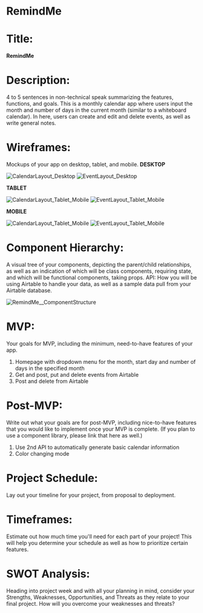 # RemindMe

# Title: 

**RemindMe**

# Description: 
4 to 5 sentences in non-technical speak summarizing the features, functions, and goals.
This is a monthly calendar app where users input the month and number of days in the current month (similar to a whiteboard calendar). In here, users can create and edit and delete events, as well as write general notes.

# Wireframes: 
Mockups of your app on desktop, tablet, and mobile.
**DESKTOP**

![CalendarLayout_Desktop](https://user-images.githubusercontent.com/65198477/111083987-cc4ee880-84e6-11eb-8f0a-292abca14f39.png)
![EventLayout_Desktop](https://user-images.githubusercontent.com/65198477/111084114-34053380-84e7-11eb-9051-360b0deeed04.png)

**TABLET**

![CalendarLayout_Tablet_Mobile](https://user-images.githubusercontent.com/65198477/111084076-04eec200-84e7-11eb-9121-58a2993267c2.png)
![EventLayout_Tablet_Mobile](https://user-images.githubusercontent.com/65198477/111084286-066cba00-84e8-11eb-80f7-3afa90807484.png)

**MOBILE**

![CalendarLayout_Tablet_Mobile](https://user-images.githubusercontent.com/65198477/111084069-015b3b00-84e7-11eb-9f8b-308574ef4289.png)
![EventLayout_Tablet_Mobile](https://user-images.githubusercontent.com/65198477/111084306-0ff62200-84e8-11eb-97a4-45ea2409edf6.png)


# Component Hierarchy: 
A visual tree of your components, depicting the parent/child relationships, as well as an indication of which will be class components, requiring state, and which will be functional components, taking props.
API: How you will be using Airtable to handle your data, as well as a sample data pull from your Airtable database.

![RemindMe__ComponentStructure](https://user-images.githubusercontent.com/65198477/111086956-61f17480-84f5-11eb-9c43-11cc52da5bbf.png)



# MVP: 
Your goals for MVP, including the minimum, need-to-have features of your app.

1) Homepage with dropdown menu for the month, start day and number of days in the specified month
2) Get and post, put and delete events from Airtable
4) Post and delete from Airtable


# Post-MVP: 
Write out what your goals are for post-MVP, including nice-to-have features that you would like to implement once your MVP is complete. (If you plan to use a component library, please link that here as well.)

1) Use 2nd API to automatically generate basic calendar information
2) Color changing mode


# Project Schedule: 
Lay out your timeline for your project, from proposal to deployment.



# Timeframes: 
Estimate out how much time you'll need for each part of your project! This will help you determine your schedule as well as how to prioritize certain features.



# SWOT Analysis: 
Heading into project week and with all your planning in mind, consider your Strengths, Weaknesses, Opportunities, and Threats as they relate to your final project. How will you overcome your weaknesses and threats?
